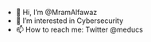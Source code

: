 - 👋 Hi, I’m @MramAlfawaz
- 👀 I’m interested in Cybersecurity
- 📫 How to reach me: Twitter @meducs 

<!---
MramAlfawaz/MramAlfawaz is a ✨ special ✨ repository because its `README.md` (this file) appears on your GitHub profile.
You can click the Preview link to take a look at your changes.
- 🌱 I’m currently learning about cybersecurity subjects
- 💞️ I’m looking to collaborate on any project about exploit development and penetration testing tools
--->
